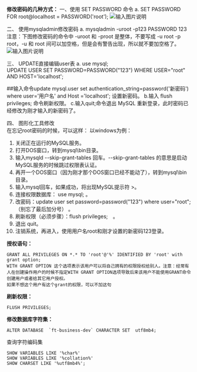  **修改密码的几种方式：** 
一、使用 SET PASSWORD 命令
a. SET PASSWORD FOR root@localhost = PASSWORD('root');
![输入图片说明](https://images.gitee.com/uploads/images/2021/0524/095336_fce6b614_5296156.png "屏幕截图.png")

二、 使用mysqladmin修改密码
a. mysqladmin -uroot -p123 PASSWORD 123
注意：下图修改密码的命令中 -uroot 和 -proot 是整体，不要写成 -u root -p root，-u 和 root 间可以加空格，但是会有警告出现，所以就不要加空格了。
![输入图片说明](https://images.gitee.com/uploads/images/2021/0524/095328_dd6330b9_5296156.png "屏幕截图.png")

三、 UPDATE直接编辑user表
a. use mysql;  
   UPDATE USER SET PASSWORD=PASSWORD("123") WHERE USER="root" AND HOST='localhost';

##输入命令update mysql.user set authentication_string=password('新密码') where user='用户名' and Host ='localhost';
设置新密码。
b.输入 flush privileges; 命令刷新权限。
c.输入quit;命令退出 MySQL 重新登录，此时密码已经修改为刚才输入的新密码了。

四、 图形化工具修改  
在忘记root密码的时候，可以这样：
以windows为例：   
1. 关闭正在运行的MySQL服务。  
2. 打开DOS窗口，转到mysql\bin目录。  
3. 输入mysqld --skip-grant-tables 回车。--skip-grant-tables 的意思是启动MySQL服务的时候跳过权限表认证。  
4. 再开一个DOS窗口（因为刚才那个DOS窗口已经不能动了），转到mysql\bin目录。  
5. 输入mysql回车，如果成功，将出现MySQL提示符 >。  
6. 连接权限数据库： use mysql; 。  
6. 改密码：update user set password=password("123") where user="root";（别忘了最后加分号） 。  
7. 刷新权限（必须步骤）：flush privileges;　。  
8. 退出 quit。  
9. 注销系统，再进入，使用用户名root和刚才设置的新密码123登录。


 **授权语句：** 
```
GRANT ALL PRIVILEGES ON *.* TO 'root'@'%' IDENTIFIED BY 'root' with grant option;
WITH GRANT OPTION 这个选项表示该用户可以将自己拥有的权限授权给别人。注意：经常有人在创建操作用户的时候不指定WITH GRANT OPTION选项导致后来该用户不能使用GRANT命令创建用户或者给其它用户授权。
如果不想这个用户有这个grant的权限，可以不加这句
```

 **刷新权限：** 

```
FLUSH PRIVILEGES;
```
 **修改数据库字符集：** 
```
ALTER DATABASE  `ft-business-dev` CHARACTER SET  utf8mb4;
```
查询字符编码集

```
SHOW VARIABLES LIKE '%char%'
SHOW VARIABLES LIKE '%collation%'
SHOW CHARSET LIKE '%utf8mb4%';
```



